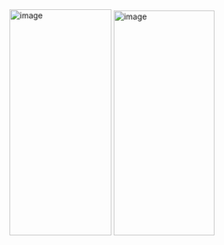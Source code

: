 <img width="179" height="397" alt="image" src="https://github.com/user-attachments/assets/a1b32cb5-ac9a-43ac-bef3-91c7eed57f53" />
<img width="177" height="395" alt="image" src="https://github.com/user-attachments/assets/c6c5b97f-e266-4d29-8460-7ffa8857b6b3" />

